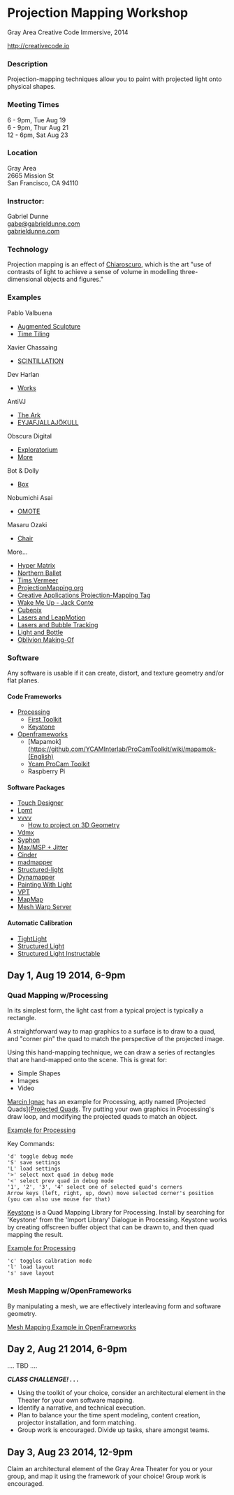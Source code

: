 # Projection Mapping Workshop

Gray Area Creative Code Immersive, 2014

http://creativecode.io

### Description
Projection-mapping techniques allow you to paint with projected light onto physical shapes.


### Meeting Times
  6 - 9pm, Tue Aug 19  
  6 - 9pm, Thur Aug 21  
  12 - 6pm, Sat Aug 23  

### Location
  Gray Area  
  2665 Mission St  
  San Francisco, CA 94110  

### Instructor:

Gabriel Dunne  
gabe@gabrieldunne.com  
[gabrieldunne.com](http://gabrieldunne.com)

### Technology

Projection mapping is an effect of [Chiaroscuro](http://en.wikipedia.org/wiki/Chiaroscuro), which is the art "use of contrasts of light to achieve a sense of volume in modelling three-dimensional objects and figures."


### Examples


Pablo Valbuena 

  - [Augmented Sculpture](http://www.pablovalbuena.com/selectedwork/augmented-sculpture-v1/)
  - [Time Tiling](http://www.pablovalbuena.com/selectedwork/time-tiling-stuk/)    
  
Xavier Chassaing

 - [SCINTILLATION](http://vimeo.com/3114617)	
 
Dev Harlan

  - [Works](http://www.devharlan.com/doku.php)

AntiVJ 

  - [The Ark](http://antivj.com)
  - [EYJAFJALLAJÖKULL](http://antivj.com/empac/index.htm)

Obscura Digital

  - [Exploratorium](http://obscuradigital.com/work/emergence-exploratorium/)
  - [More](http://obscuradigital.com/?filter=video-architectural-mapping)

Bot & Dolly 

  - [Box](http://vimeo.com/75260457)

Nobumichi Asai

  - [OMOTE](http://vimeo.com/103425574)
  
Masaru Ozaki 

  - [Chair](https://www.youtube.com/watch?v=KToDmJbEE7Y)

More...

 - [Hyper Matrix](http://vimeo.com/46857169)
 - [Northern Ballet](http://balletnews.co.uk/northern-ballets-cleopatra-tour-projection-mapping/)
 - [Tims Vermeer](https://www.youtube.com/watch?v=CS_HUWs9c8c)
 - [ProjectionMapping.org](http://projection-mapping.org/)
 - [Creative Applications Projection-Mapping Tag](http://www.creativeapplications.net/tag/projection-mapping/)
 - [Wake Me Up - Jack Conte](https://www.youtube.com/watch?v=EfDfdyBldz0) 
 - [Cubepix](http://vimeo.com/58701565)
 - [Lasers and LeapMotion](http://vimeo.com/66358726)
 - [Lasers and Bubble Tracking](http://vimeo.com/66367827)
 - [Light and Bottle](https://www.youtube.com/watch?v=7ZHef-hAvOM)
 - [Oblivion Making-Of](http://www.triplewidemedia.com/2013/04/projection-mapping-in-the-making-of-oblivion-starring-tom-cruise/)


### Software

Any software is usable if it can create, distort, and texture geometry and/or flat planes.

#### Code Frameworks

  - [Processing](http://processing.org)
    - [First Toolkit](github)  
	- [Keystone](http://keystonep5.sourceforge.net/)  
  - [Openframeworks](http://Openframeworks.cc)
  	- [Mapamok](https://github.com/YCAMInterlab/ProCamToolkit/wiki/mapamok-(English)
  	- [Ycam ProCam Toolkit](http://createdigitalmotion.com/2012/03/projector-and-camera-a-little-closer-new-magical-mapping-tools-3d-scanning-and-more/)
  	- Raspberry Pi

#### Software Packages

  - [Touch Designer](http://www.derivative.ca/)  
  - [Lpmt](http://hv-a.com/lpmt/)
  - [vvvv](http://vvvv.org/)
  	 - [How to project on 3D Geometry](http://vvvv.org/documentation/how-to-project-on-3d-geometry)
  - [Vdmx](http://vidvox.net/)
  - [Syphon](http://syphon.v002.info/)
  - [Max/MSP + Jitter](maxmsp)
  - [Cinder](http://libcinder.org)
  - [madmapper](http://www.madmapper.com/)
  - [Structured-light](http://en.wikipedia.org/wiki/Structured-light_3D_scanner)
  - [Dynamapper](http://dynamapper.net/)
  - [Painting With Light](http://pwl.bigfug.com/)
  - [VPT](http://hcgilje.wordpress.com/vpt/)
  - [MapMap](http://mapmap.info/tiki-index.php)
  - [Mesh Warp Server](http://meshwarpserver.org/)
 
#### Automatic Calibration

  - [TightLight](http://createdigitalmotion.com/2013/08/tightlight-automatic-3d-mapping-for-anything-touchdesigner-arduino/) 
  - [Structured Light](http://en.wikipedia.org/wiki/Structured-light_3D_scanner)
  - [Structured Light Instructable](http://www.instructables.com/id/Structured-Light-3D-Scanning/)
    


## Day 1, Aug 19 2014, 6-9pm 

### Quad Mapping w/Processing

In its simplest form, the light cast from a typical project is typically a rectangle. 

A straightforward way to map graphics to a surface is to draw to a quad, and "corner pin" the quad to match the perspective of the projected image.

Using this hand-mapping technique, we can draw a series of rectangles that are hand-mapped onto the scene. This is great for:
    
  - Simple Shapes
  - Images
  - Video

  [Marcin Ignac](http://marcinignac.com) has an example for Processing, aptly named [Projected Quads]([Projected Quads](http://marcinignac.com/blog/projectedquads-source-code/). Try putting your own graphics in Processing's draw loop, and modifying the projected quads to match an object.

  [Example for Processing](http://marcinignac.com/blog/projectedquads-source-code/ProjectedQuadsTest.zip)

  Key Commands:

    'd' toggle debug mode
    'S' save settings
    'L' load settings
    '>' select next quad in debug mode
    '<' select prev quad in debug mode
    '1', '2', '3', '4' select one of selected quad's corners 
    Arrow keys (left, right, up, down) move selected corner's position (you can also use mouse for that)

  [Keystone](http://keystonep5.sourceforge.net/) is a Quad Mapping Library for Processing. Install by searching for 'Keystone' from the 'Import Library' Dialogue in Processing. Keystone works by creating offscreen buffer object that can be drawn to, and then quad mapping the result.

  [Example for Processing](http://keystonep5.sourceforge.net/examples/CornerPin/CornerPin.pde)

    'c' toggles calbration mode
    'l' load layout
    's' save layout
    

### Mesh Mapping w/OpenFrameworks

  By manipulating a mesh, we are effectively interleaving form and software geometry.
  
[Mesh Mapping Example in OpenFrameworks](https://github.com/quilime/of-meshMappingExample)



## Day 2, Aug 21 2014, 6-9pm 

  .... TBD ....

***CLASS CHALLENGE!  . . .***

  - Using the toolkit of your choice, consider an architectural element in the Theater for your own software mapping.
  - Identify a narrative, and technical execution.
  - Plan to balance your the time spent modeling, content creation, projector installation, and form matching.
  - Group work is encouraged. Divide up tasks, share amongst teams. 
  

## Day 3, Aug 23 2014, 12-9pm

Claim an architectural element of the Gray Area Theater for you or your group, and map it using the framework of your choice! Group work is encouraged. 

